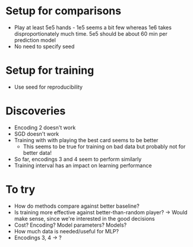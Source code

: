 # Setup for comparisons
- Play at least 5e5 hands - 1e5 seems a bit few whereas 1e6 takes disproportionately much time.
  5e5 should be about 60 min per prediction model
- No need to specify seed

# Setup for training
- Use seed for reproducibility

# Discoveries
- Encoding 2 doesn't work
- SGD doesn't work
- Training with with playing the best card seems to be better
  - This seems to be true for training on bad data but probably not for better data!
- So far, encodings 3 and 4 seem to perform similarly
- Training interval has an impact on learning performance

# To try
- How do methods compare against better baseline?
- Is training more effective against better-than-random player?
  -> Would make sense, since we're interested in the good decisions
- Cost? Encoding? Model parameters? Models?
- How much data is needed/useful for MLP?
- Encodings 3, 4 -> ?

